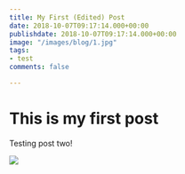 ```yaml
---
title: My First (Edited) Post
date: 2018-10-07T09:17:14.000+00:00
publishdate: 2018-10-07T09:17:14.000+00:00
image: "/images/blog/1.jpg"
tags:
- test
comments: false

---
```

# This is my first post

Testing post two!

![](/forestry/codernotes.png)